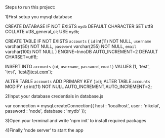 Steps to run this project:

1)First setup you mysql database

CREATE DATABASE IF NOT EXISTS `mydb` DEFAULT CHARACTER SET utf8 COLLATE utf8_general_ci;
USE `mydb`;

CREATE TABLE IF NOT EXISTS `accounts` (
  `id` int(11) NOT NULL,
  `username` varchar(50) NOT NULL,
  `password` varchar(255) NOT NULL,
  `email` varchar(100) NOT NULL
) ENGINE=InnoDB AUTO_INCREMENT=2 DEFAULT CHARSET=utf8;

INSERT INTO `accounts` (`id`, `username`, `password`, `email`) VALUES (1, 'test', 'test', 'test@test.com');

ALTER TABLE `accounts` ADD PRIMARY KEY (`id`);
ALTER TABLE `accounts` MODIFY `id` int(11) NOT NULL AUTO_INCREMENT,AUTO_INCREMENT=2;


2)Input your database credentials in database.js


var connection = mysql.createConnection({
    host     : 'localhost',
    user     : 'nikolai',
    password : 'node',
    database : 'mydb'
});

3)Open your terminal and write 'npm init' to install required packages

4)Finally 'node server' to start the app